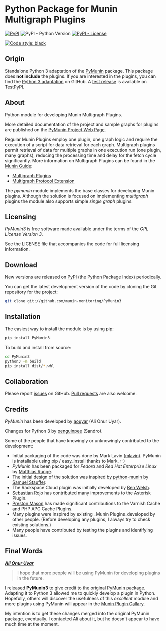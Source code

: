 # Python Package for Munin Multigraph Plugins

[![PyPI](https://img.shields.io/pypi/v/PyMunin3?style=plastic)](https://pypi.org/project/PyMunin3)
![PyPI - Python Version](https://img.shields.io/pypi/pyversions/PyMunin3?style=plastic)
[![PyPI - License](https://img.shields.io/pypi/l/PyMunin3?style=plastic)](https://opensource.org/licenses/GPL-3.0)

[![Code style: black](https://img.shields.io/badge/code%20style-black-000000.svg?style=plastic)](https://github.com/psf/black)

## Origin

Standalone Python 3 adaptation of the [PyMunin](https://github.com/aouyar/PyMunin) package. This package does **not include** the plugins. If you are interested in the plugins, you can find the [Python 3 adaptation](https://github.com/munin-monitoring/PyMunin3/tree/pymunin_plugins_proposal) on GitHub. A [test release](https://test.pypi.org/project/PyMuninPlugins/) is available on TestPyPI.

## About

Python module for developing Munin Multigraph Plugins.

More detailed documentation of the project and sample graphs for plugins are published on the [PyMunin Project Web Page](https://aouyar.github.io/PyMunin/).

Regular Munin Plugins employ one plugin, one graph logic and require the execution of a script for data retrieval for each graph. Multigraph plugins permit retrieval of data for multiple graphs in one execution run (one plugin, many graphs), reducing the processing time and delay for the fetch cycle significantly.
More information on Multigraph Plugins can be found in the
[Munin Guide](https://guide.munin-monitoring.org/en/latest/index.html):

* [Multigraph Plugins](https://guide.munin-monitoring.org/en/latest/plugin/multigraphing.html)
* [Multigraph Protocol Extension](https://guide.munin-monitoring.org/en/latest/plugin/protocol-multigraph.html)

The _pymunin_ module implements the base classes for developing Munin plugins. Although the solution is focused on implementing _multigraph_ plugins the module also supports simple _single graph_ plugins.

## Licensing

_PyMunin3_ is free software made available under the terms of the _GPL License Version 3_.

See the LICENSE file that accompanies the code for full licensing information.

## Download

New versions are released on [PyPI](https://pypi.python.org/pypi/PyMunin3) (the Python Package Index) periodically.

You can get the latest development version of the code by cloning the Git repository for the project:

```bash
git clone git://github.com/munin-monitoring/PyMunin3
```

## Installation

The easiest way to install the module is by using pip:

```bash
pip install PyMunin3
```

To build and install from source:

```bash
cd PyMunin3
python3 -m build
pip install dist/*.whl
```

## Collaboration

Please report [issues](https://github.com/munin-monitoring/PyMunin3/issues) on GitHub. [Pull requests](https://github.com/munin-monitoring/PyMunin3/pulls) are also welcome.

## Credits

_PyMunin_ has been developed by [aouyar](https://github.com/aouyar) (Ali Onur Uyar).

Changes for Python 3 by [penguinpee](https://github.com/penguinpee) (Sandro).

Some of the people that have knowingly or unknowingly contributed to the development:

* Initial packaging of the code was done by Mark Lavin
  ([mlavin](https://github.com/mlavin)). PyMunin is installable using pip / easy_install thanks to Mark. :-)
* _PyMunin_ has been packaged for _Fedora_ and _Red Hat Enterprise Linux_ by [Matthias Runge](http://www.matthias-runge.de).
* The initial design of the solution was inspired by [python-munin](https://github.com/samuel/python-munin) by [Samuel Stauffer](https://github.com/samuel).
* The Rackspace Cloud plugin was initially developed by [Ben Welsh](https://github.com/palewire).
* [Sebastian Rojo](https://github.com/arpagon) has contributed many improvements to the Asterisk Plugin.
* [Preston Mason](https://github.com/pentie) has made significant contributions to the Varnish Cache and PHP APC Cache Plugins.
* Many plugins were inspired by existing _Munin Plugins_developed by other people. (Before developing any plugins, I always try to check existing solutions.)
* Many people have contributed by testing the plugins and identifying issues.

## Final Words

**[_Ali Onur Uyar_](https://github.com/aouyar)**

>I hope that more people will be using PyMunin for developing plugins in the future.

I released **PyMunin3** to give credit to the original [PyMunin](https://github.com/aouyar/PyMunin) package. Adapting it to Python 3 allowed me to quickly develop a plugin in Python. Hopefully, others will discover the usefulness of this _excellent_ module and more plugins using PyMunin will appear in the [Munin Plugin Gallary](https://gallery.munin-monitoring.org/implementation_languages/python3/).

My intention is to get these changes merged into the original PyMunin package, eventually. I contacted Ali about it, but he doesn't appear to have much time at the moment.
